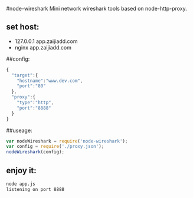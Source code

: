 #node-wireshark
Mini network wireshark tools based on node-http-proxy.


## set host:
+ 127.0.0.1   app.zaijiadd.com
+ nginx app.zaijiadd.com


##config:
```js
{
  "target":{
    "hostname":"www.dev.com",
    "port":"80"
  },
  "proxy":{
    "type":"http",
    "port":"8888"
  }
}
```

##useage:
```js
var nodeWireshark = require('node-wireshark');
var config = require('./proxy.json');
nodeWireshark(config);
```
## enjoy it:
```bash
node app.js
listening on port 8888
```
